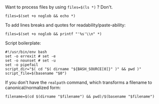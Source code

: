 Want to process files by using `files=$(ls *)` ? Don't.

```
files=$(set +o noglob && echo *)
```

To add lines breaks and quotes for readability/paste-ability:
```
files=$(set +o noglob && printf "'%s'\\n" *)
```

Script boilerplate:
```
#!/usr/bin/env bash
set -o errexit # set -e
set -o nounset # set -u
set -o pipefail
script_dir="$( cd "$( dirname "${BASH_SOURCE[0]}" )" && pwd )"
script_file=$(basename "$0")
```

If you don't have the `realpath` command, which transforms a filename to canonical/normalized form:
```
filename=$(cd $(dirname "$filename") && pwd)/$(basename "$filename")
```

